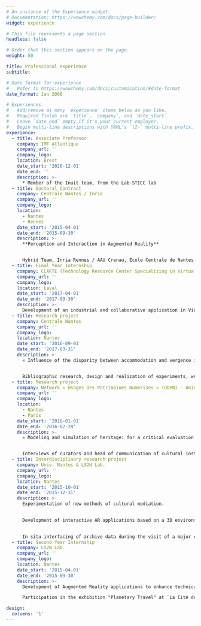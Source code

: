```yaml
---
# An instance of the Experience widget.
# Documentation: https://wowchemy.com/docs/page-builder/
widget: experience

# This file represents a page section.
headless: false

# Order that this section appears on the page.
weight: 50

title: Professional experience
subtitle:

# Date format for experience
#   Refer to https://wowchemy.com/docs/customization/#date-format
date_format: Jan 2006

# Experiences.
#   Add/remove as many `experience` items below as you like.
#   Required fields are `title`, `company`, and `date_start`.
#   Leave `date_end` empty if it's your current employer.
#   Begin multi-line descriptions with YAML's `|2-` multi-line prefix.
experience:
  - title: Associate Professor
    company: IMT Atlantique
    company_url: ''
    company_logo: 
    location: Brest
    date_start: '2020-12-01'
    date_end: ''
    description: >-
      * Member of the Inuit team, from the Lab-STICC lab
  - title: Doctoral Contract
    company: Centrale Nantes / Inria
    company_url: ''
    company_logo: 
    location: 
      - Nantes
      - Rennes
    date_start: '2015-04-01'
    date_end: '2015-09-30'
    description: >-
      **Perception and Interaction in Augmented Reality**


      Hybrid Team, Inria Rennes / AAU Crenau, École Centrale de Nantes
  - title: Final Year Internship
    company: CLARTE (Technology Resource Center Specializing in Virtual Reality, Augmented Reality and Emerging Technologies)
    company_url: ''
    company_logo: 
    location: Laval
    date_start: '2017-04-01'
    date_end: '2017-09-30'
    description: >-
      Development of an industrial and collaborative application in Virtual Reality and Augmented Reality
  - title: Research project
    company: Centrale Nantes
    company_url: ''
    company_logo: 
    location: Nantes
    date_start: '2016-09-01'
    date_end: '2017-03-31'
    description: >-
      « Influence of the disparity between accommodation and vergence in the perception of augmented reality environments »


      Bibliographic research, design and realization of experiments, writing of scientific documents.
  - title: Research project
    company: Network « Usages Des Patrimoines Numérisés » (UDPN) – Univ. Paris 13
    company_url: ''
    company_logo: 
    location: 
      - Nantes
      - Paris
    date_start: '2016-01-01'
    date_end: '2016-02-28'
    description: >-
      « Modeling and simulation of heritage: for a critical evaluation of digital applications »


      Interviews of curators and head of communication of cultural institutions. Analyze of and preparation of a report on the use of digital technologies in French museums.
  - title: Interdisciplinary research project
    company: Univ. Nantes & LS2N Lab.
    company_url: ''
    company_logo: 
    location: Nantes
    date_start: '2015-10-01'
    date_end: '2015-12-31'
    description: >-
      Experimentation of new methods of cultural mediation. 
      

      Development of interactive AR applications based on a 3D environment and a corpus of archive images. 
      

      In situ interfacing of archive data during the visit of a major cultural venue in the city of Nantes: the Mauduit salons.
  - title: Second Year Internship
    company: LS2N Lab.
    company_url: ''
    company_logo: 
    location: Nantes
    date_start: '2015-04-01'
    date_end: '2015-09-30'
    description: >-
      Development of Augmented Reality applications to enhance technical or heritage objects

      Participation in the exhibition "Planetary Travel" at `La Cité des Congrès de Nantes’

design:
  columns: '1'
---
```

